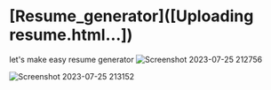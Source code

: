 # [Resume_generator]([Uploading resume.html…])

let's make easy resume generator
![Screenshot 2023-07-25 212756](https://github.com/Bro-ok/resume_generator/assets/130089567/4d3a3eae-2d60-4733-88fc-fa3df0460208)


![Screenshot 2023-07-25 213152](https://github.com/Bro-ok/resume_generator/assets/130089567/a0a17a6c-b234-4401-90a6-f07da269fdc9)
